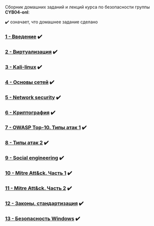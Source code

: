 Сборник домашних заданий и лекций курса по безопасности группы **CYB04-onl**:

✔️ означает, что домашнее задание сделано

### [1 - Введение](Less1/README.md) ✔️
### [2 - Виртуализация](Less2/README.md) ✔️
### [3 - Kali-linux](Less3/README.md) ✔️
### [4 - Основы сетей](Less4/README.md) ✔️
### [5 - Network security](Less5/README.md) ✔️
### [6 - Криптография](Less6/README.md) ✔️
### [7 - OWASP Top-10. Типы атак 1](Less7/README.md) ✔️
### [8 - Типы атак 2](Less8/README.md) ✔️
### [9 - Social engineering](Less9/README.md) ✔️
### [10 - Mitre Att&ck. Часть 1](Less10/README.md) ✔️
### [11 - Mitre Att&ck. Часть 2](Less11/README.md) ✔️
### [12 - Законы, стандартизация](Less12/README.md) ✔️
### [13 - Безопасность Windows](Less13/README.md) ✔️
